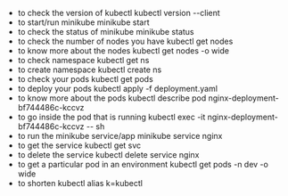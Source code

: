 - to check the version of kubectl
kubectl version --client
- to start/run minikube
minikube start
- to check the status of minikube
minikube status
- to check the number of nodes you have
kubectl get nodes
- to know more about the nodes
kubectl get nodes -o wide
- to check namespace 
kubectl get ns
- to create namespace
kubectl create ns <new ns>
- to check your pods
kubectl get pods
- to deploy your pods
 kubectl apply -f deployment.yaml
- to know more about the pods
kubectl describe pod nginx-deployment-bf744486c-kccvz 
- to go inside the pod that is running
kubectl exec -it nginx-deployment-bf744486c-kccvz -- sh
- to run the minikube service/app
minikube service nginx
- to get the service
kubectl get svc
- to delete the service
kubectl delete service nginx
- to get a particular pod in an environment
kubectl get pods -n dev -o wide
- to shorten kubectl
alias k=kubectl